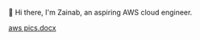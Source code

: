👋 Hi there, I'm Zainab, an aspiring AWS cloud engineer.

[aws pics.docx](https://github.com/user-attachments/files/17905581/aws.pics.docx)
